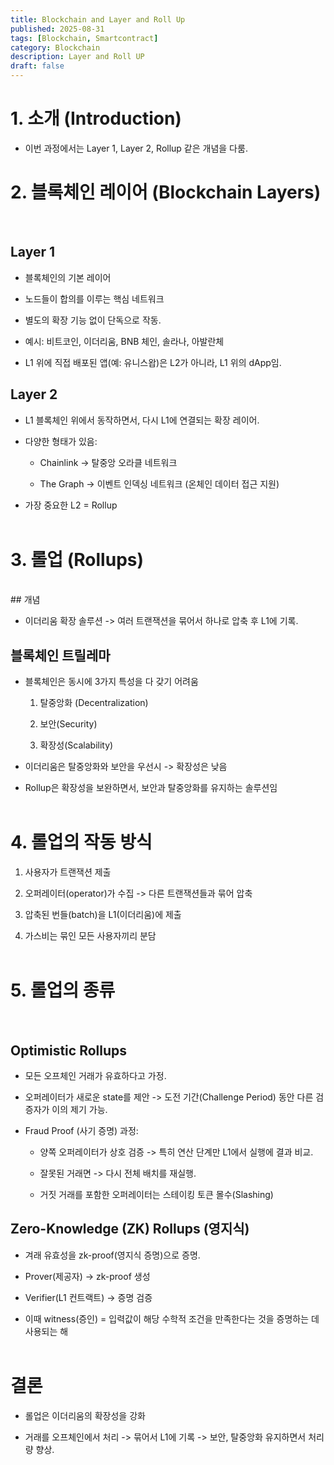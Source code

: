 ```yaml
---
title: Blockchain and Layer and Roll Up
published: 2025-08-31
tags: [Blockchain, Smartcontract]
category: Blockchain
description: Layer and Roll UP
draft: false
---
```


# 1. 소개 (Introduction)

- 이번 과정에서는 Layer 1, Layer 2, Rollup 같은 개념을 다룸.

# 2. 블록체인 레이어 (Blockchain Layers)
<br>

## Layer 1

- 블록체인의 기본 레이어

- 노드들이 합의를 이루는 핵심 네트워크

- 별도의 확장 기능 없이 
단독으로 작동.

- 예시: 비트코인, 이더리움, 
BNB 체인, 솔라나, 아발란체

- L1 위에 직접 배포된 앱(예: 유니스왑)은 L2가 아니라, L1 위의 dApp임.<br>

## Layer 2

- L1 블록체인 위에서 동작하면서, 다시 L1에 연결되는 확장 레이어.

- 다양한 형태가 있음:
    - Chainlink -> 탈중앙 오라클 네트워크

    - The Graph -> 이벤트 인덱싱 네트워크 (온체인 데이터 접근 지원)

- 가장 중요한 L2 = Rollup<br><br>

# 3. 롤업 (Rollups)
<br>
## 개념

- 이더리움 확장 솔루션 -> 여러 트랜잭션을 묶어서 하나로 압축 후 L1에 기록.<br>

## 블록체인 트릴레마

- 블록체인은 동시에 3가지 특성을 다 갖기 어려움
    1. 탈중앙화 (Decentralization)

    2. 보안(Security)
    
    3. 확장성(Scalability)

-  이더리움은 탈중앙화와 보안을 우선시 -> 확장성은 낮음

- Rollup은 확장성을 보완하면서, 보안과 탈중앙화를 유지하는 솔루션임<br><br>

# 4. 롤업의 작동 방식

1. 사용자가 트랜잭션 제출

2. 오퍼레이터(operator)가 수집 -> 다른 트랜잭션들과 묶어 압축

3. 압축된 번들(batch)을 L1(이더리움)에 제출

4. 가스비는 묶인 모든 사용자끼리 분담<br><br>

# 5. 롤업의 종류
<br>

## Optimistic Rollups
- 모든 오프체인 거래가 유효하다고 가정.

- 오퍼레이터가 새로운 state를 제안 -> 도전 기간(Challenge Period) 동안 다른 검증자가 이의 제기 가능.

- Fraud Proof (사기 증명) 과정:

    - 양쪽 오퍼레이터가 상호 검증 -> 특히 연산 단계만 L1에서 실행에 결과 비교.
    
    - 잘못된 거래면 -> 다시 전체 배치를 재실행.

    - 거짓 거래를 포함한 오퍼레이터는 스테이킹 토큰 몰수(Slashing)<br>

## Zero-Knowledge (ZK) Rollups (영지식)

- 겨래 유효성을 zk-proof(영지식 증명)으로 증명.

- Prover(제공자) -> zk-proof 생성

- Verifier(L1 컨트랙트) -> 증명 검증

- 이때 witness(증인) = 입력값이 해당 수학적 조건을 만족한다는 것을 증명하는 데 사용되는 해<br><br>

# 결론
- 롤업은 이더리움의 확장성을 강화

- 거래를 오프체인에서 처리 -> 묶어서 L1에 기록 -> 보안, 탈중앙화 유지하면서 처리량 향상.









